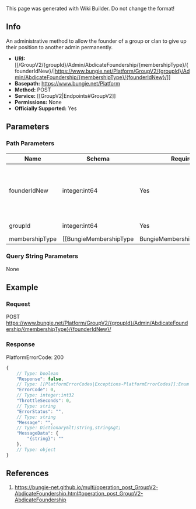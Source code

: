 <span class="wiki-builder">This page was generated with Wiki Builder. Do not change the format!</span>

## Info
An administrative method to allow the founder of a group or clan to give up their position to another admin permanently.

* **URI:** [[/GroupV2/{groupId}/Admin/AbdicateFoundership/{membershipType}/{founderIdNew}/|https://www.bungie.net/Platform/GroupV2/{groupId}/Admin/AbdicateFoundership/{membershipType}/{founderIdNew}/]]
* **Basepath:** https://www.bungie.net/Platform
* **Method:** POST
* **Service:** [[GroupV2|Endpoints#GroupV2]]
* **Permissions:** None
* **Officially Supported:** Yes

## Parameters
### Path Parameters
Name | Schema | Required | Description
---- | ------ | -------- | -----------
founderIdNew | integer:int64 | Yes | The new founder for this group. Must already be a group admin.
groupId | integer:int64 | Yes | The target group id.
membershipType | [[BungieMembershipType|BungieMembershipType]]:Enum | Yes | Membership type of the provided founderIdNew.

### Query String Parameters
None

## Example
### Request
POST https://www.bungie.net/Platform/GroupV2/{groupId}/Admin/AbdicateFoundership/{membershipType}/{founderIdNew}/

### Response
PlatformErrorCode: 200
```javascript
{
    // Type: boolean
    "Response": false,
    // Type: [[PlatformErrorCodes|Exceptions-PlatformErrorCodes]]:Enum
    "ErrorCode": 0,
    // Type: integer:int32
    "ThrottleSeconds": 0,
    // Type: string
    "ErrorStatus": "",
    // Type: string
    "Message": "",
    // Type: Dictionary&lt;string,string&gt;
    "MessageData": {
        "{string}": ""
    },
    // Type: object
}

```

## References
1. https://bungie-net.github.io/multi/operation_post_GroupV2-AbdicateFoundership.html#operation_post_GroupV2-AbdicateFoundership
